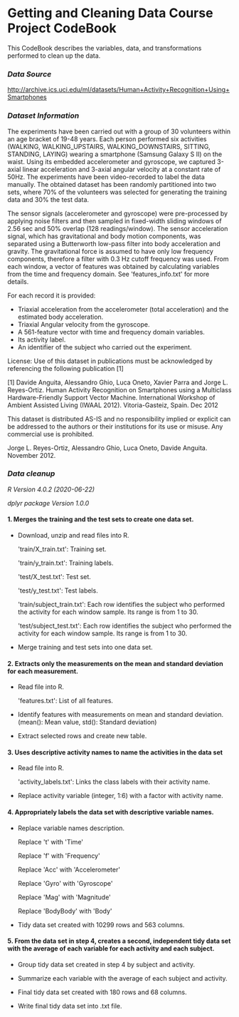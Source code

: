 # Getting and Cleaning Data Course Project CodeBook

This CodeBook describes the variables, data, and transformations performed to clean up the data.


### *Data Source*
<http://archive.ics.uci.edu/ml/datasets/Human+Activity+Recognition+Using+Smartphones>

### *Dataset Information*

The experiments have been carried out with a group of 30 volunteers within an age bracket of 19-48 years. Each person performed six activities (WALKING, WALKING_UPSTAIRS, WALKING_DOWNSTAIRS, SITTING, STANDING, LAYING) wearing a smartphone (Samsung Galaxy S II) on the waist. Using its embedded accelerometer and gyroscope, we captured 3-axial linear acceleration and 3-axial angular velocity at a constant rate of 50Hz. The experiments have been video-recorded to label the data manually. The obtained dataset has been randomly partitioned into two sets, where 70% of the volunteers was selected for generating the training data and 30% the test data. 

The sensor signals (accelerometer and gyroscope) were pre-processed by applying noise filters and then sampled in fixed-width sliding windows of 2.56 sec and 50% overlap (128 readings/window). The sensor acceleration signal, which has gravitational and body motion components, was separated using a Butterworth low-pass filter into body acceleration and gravity. The gravitational force is assumed to have only low frequency components, therefore a filter with 0.3 Hz cutoff frequency was used. From each window, a vector of features was obtained by calculating variables from the time and frequency domain. See 'features_info.txt' for more details. 

For each record it is provided:
- Triaxial acceleration from the accelerometer (total acceleration) and the estimated body acceleration.
- Triaxial Angular velocity from the gyroscope. 
- A 561-feature vector with time and frequency domain variables. 
- Its activity label. 
- An identifier of the subject who carried out the experiment.

License:
Use of this dataset in publications must be acknowledged by referencing the following publication [1]

[1] Davide Anguita, Alessandro Ghio, Luca Oneto, Xavier Parra and Jorge L. Reyes-Ortiz. Human Activity Recognition on Smartphones using a Multiclass Hardware-Friendly Support Vector Machine. International Workshop of Ambient Assisted Living (IWAAL 2012). Vitoria-Gasteiz, Spain. Dec 2012

This dataset is distributed AS-IS and no responsibility implied or explicit can be addressed to the authors or their institutions for its use or misuse. Any commercial use is prohibited.

Jorge L. Reyes-Ortiz, Alessandro Ghio, Luca Oneto, Davide Anguita. November 2012.

### *Data cleanup*
*R Version 4.0.2 (2020-06-22)*

*dplyr package Version 1.0.0*

#### 1. Merges the training and the test sets to create one data set.
- Download, unzip and read files into R.
  
  'train/X_train.txt': Training set.

  'train/y_train.txt': Training labels.

  'test/X_test.txt': Test set.

  'test/y_test.txt': Test labels.
  
  'train/subject_train.txt': Each row identifies the subject who performed the activity for each window sample. Its range is from 1 to 30. 

  'test/subject_test.txt': Each row identifies the subject who performed the activity for each window sample. Its range is from 1 to 30. 

- Merge training and test sets into one data set.

#### 2. Extracts only the measurements on the mean and standard deviation for each measurement.
- Read file into R.

  'features.txt': List of all features.

- Identify features with measurements on mean and standard deviation. (mean(): Mean value, std(): Standard deviation)
  
- Extract selected rows and create new table.

#### 3. Uses descriptive activity names to name the activities in the data set
- Read file into R.

  'activity_labels.txt': Links the class labels with their activity name.

- Replace activity variable (integer, 1:6) with a factor with activity name.  

#### 4. Appropriately labels the data set with descriptive variable names.
- Replace variable names description.
  
  Replace 't' with 'Time'
  
  Replace 'f' with 'Frequency'
  
  Replace 'Acc' with 'Accelerometer'
  
  Replace 'Gyro' with 'Gyroscope'
  
  Replace 'Mag' with 'Magnitude'
  
  Replace 'BodyBody' with 'Body'

- Tidy data set created with 10299 rows and 563 columns.
#### 5. From the data set in step 4, creates a second, independent tidy data set with the average of each variable for each activity and each subject.
- Group tidy data set created in step 4 by subject and activity.

- Summarize each variable with the average of each subject and activity.

- Final tidy data set created with 180 rows and 68 columns.

- Write final tidy data set into .txt file.
